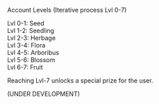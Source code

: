 Account Levels (Iterative process Lvl 0-7) <br />

Lvl 0-1: Seed <br />
Lvl 1-2: Seedling <br />
Lvl 2-3: Herbage <br />
Lvl 3-4: Flora <br />
Lvl 4-5: Arboribus <br />
Lvl 5-6: Blossom <br />
Lvl 6-7: Fruit <br />

Reaching Lvl-7 unlocks a special prize for the user.
<!-- The ripe fruits are ready to reap. Claim your prize below! -->
(UNDER DEVELOPMENT)


